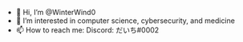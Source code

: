 - 👋 Hi, I’m @WinterWind0
- 👀 I’m interested in computer science, cybersecurity, and medicine
- 📫 How to reach me:
  Discord: だいち#0002

<!---
WinterWind0/WinterWind0 is a ✨ special ✨ repository because its `README.md` (this file) appears on your GitHub profile.
You can click the Preview link to take a look at your changes.
--->
